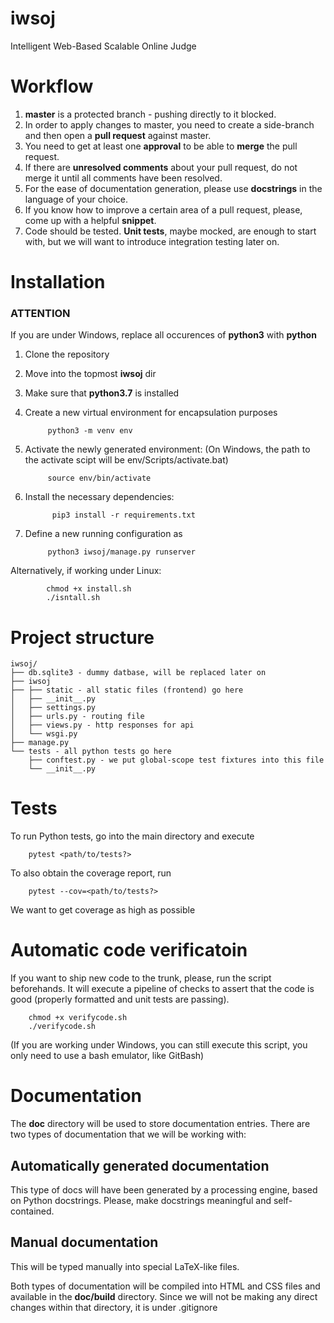 # iwsoj
Intelligent Web-Based Scalable Online Judge

# Workflow
1. **master** is a protected branch - pushing directly to it blocked.
2. In order to apply changes to master, you need to create a side-branch and then open a **pull request** against master.
3. You need to get at least one **approval** to be able to **merge** the pull request.
4. If there are **unresolved comments** about your pull request, do not merge it until all comments have been resolved.
5. For the ease of documentation generation, please use **docstrings** in the language of your choice.
6. If you know how to improve a certain area of a pull request, please, come up with a helpful **snippet**.
7. Code should be tested. **Unit tests**, maybe mocked, are enough to start with, but we will want to introduce integration testing later on.

# Installation

### ATTENTION
If you are under Windows, replace all occurences of **python3** with **python**

1. Clone the repository
2. Move into the topmost **iwsoj** dir
3. Make sure that **python3.7** is installed
4. Create a new virtual environment for encapsulation purposes
  
            python3 -m venv env

5. Activate the newly generated environment: 
(On Windows, the path to the activate scipt will be env/Scripts/activate.bat)

            source env/bin/activate
            
6. Install the necessary dependencies:
            
             pip3 install -r requirements.txt
             
7. Define a new running configuration as 

            python3 iwsoj/manage.py runserver
            
Alternatively, if working under Linux:

            chmod +x install.sh
            ./isntall.sh
            
 # Project structure
``` 
iwsoj/
├── db.sqlite3 - dummy datbase, will be replaced later on
├── iwsoj
├── ├── static - all static files (frontend) go here
│   ├── __init__.py
│   ├── settings.py
│   ├── urls.py - routing file
│   ├── views.py - http responses for api
│   └── wsgi.py
├── manage.py
└── tests - all python tests go here
    ├── conftest.py - we put global-scope test fixtures into this file
    └── __init__.py
```

# Tests
To run Python tests, go into the main directory and execute

        pytest <path/to/tests?>
        
To also obtain the coverage report, run 

        pytest --cov=<path/to/tests?>
        
We want to get coverage as high as possible
        
 
# Automatic code verificatoin
If you want to ship new code to the trunk, please, run the script beforehands. It will execute a pipeline of checks to assert that the code is good (properly formatted and unit tests are passing). 

        chmod +x verifycode.sh
        ./verifycode.sh
        
(If you are working under Windows, you can still execute this script, you only need to use a bash emulator, like GitBash)


# Documentation
The **doc** directory will be used to store documentation entries. There are two types of documentation that we will be working with:

## Automatically generated documentation
This type of docs will have been generated by a processing engine, based on Python docstrings. 
Please, make docstrings meaningful and self-contained.

## Manual documentation
This will be typed manually into special LaTeX-like files.

Both types of documentation will be compiled into HTML and CSS files and available in the **doc/build** directory.
Since we will not be making any direct changes within that directory, it is under .gitignore
